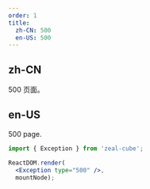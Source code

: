```yaml
---
order: 1
title:
  zh-CN: 500
  en-US: 500
---
```


## zh-CN

500 页面。

## en-US

500 page.

````jsx
import { Exception } from 'zeal-cube';

ReactDOM.render(
  <Exception type="500" />,
  mountNode);
````
